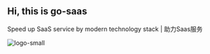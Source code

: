 Hi, this is go-saas
---

Speed up SaaS service by modern technology stack  |   助力Saas服务


![logo-small](https://user-images.githubusercontent.com/8577611/175783765-560584b2-b1c6-43de-9639-c78cedc11527.png)
